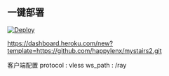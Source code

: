 ## 一键部署

[![Deploy](https://www.herokucdn.com/deploy/button.png)](https://dashboard.heroku.com/new?template=https%3A%2F%2Fgithub.com%2Fhappylenx%2Fmystairs2.git)

https://dashboard.heroku.com/new?template=https://github.com/happylenx/mystairs2.git

客户端配置
protocol : vless
ws_path : /ray
